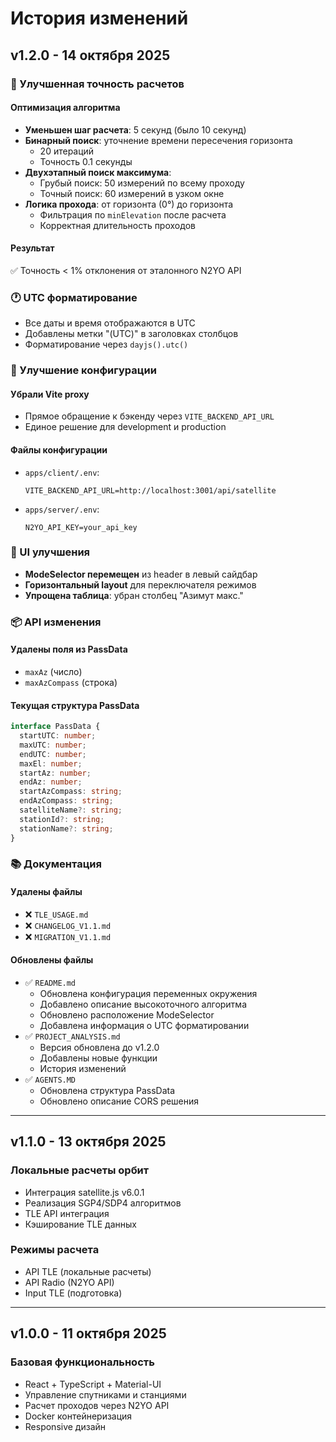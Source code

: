 # История изменений

## v1.2.0 - 14 октября 2025

### 🎯 Улучшенная точность расчетов

#### Оптимизация алгоритма
- **Уменьшен шаг расчета**: 5 секунд (было 10 секунд)
- **Бинарный поиск**: уточнение времени пересечения горизонта
  - 20 итераций
  - Точность 0.1 секунды
- **Двухэтапный поиск максимума**:
  - Грубый поиск: 50 измерений по всему проходу
  - Точный поиск: 60 измерений в узком окне
- **Логика прохода**: от горизонта (0°) до горизонта
  - Фильтрация по `minElevation` после расчета
  - Корректная длительность проходов

#### Результат
✅ Точность < 1% отклонения от эталонного N2YO API

### 🕐 UTC форматирование

- Все даты и время отображаются в UTC
- Добавлены метки "(UTC)" в заголовках столбцов
- Форматирование через `dayjs().utc()`

### 🔧 Улучшение конфигурации

#### Убрали Vite proxy
- Прямое обращение к бэкенду через `VITE_BACKEND_API_URL`
- Единое решение для development и production

#### Файлы конфигурации
- `apps/client/.env`:
  ```env
  VITE_BACKEND_API_URL=http://localhost:3001/api/satellite
  ```
- `apps/server/.env`:
  ```env
  N2YO_API_KEY=your_api_key
  ```

### 🎨 UI улучшения

- **ModeSelector перемещен** из header в левый сайдбар
- **Горизонтальный layout** для переключателя режимов
- **Упрощена таблица**: убран столбец "Азимут макс."

### 📦 API изменения

#### Удалены поля из PassData
- `maxAz` (число)
- `maxAzCompass` (строка)

#### Текущая структура PassData
```typescript
interface PassData {
  startUTC: number;
  maxUTC: number;
  endUTC: number;
  maxEl: number;
  startAz: number;
  endAz: number;
  startAzCompass: string;
  endAzCompass: string;
  satelliteName?: string;
  stationId?: string;
  stationName?: string;
}
```

### 📚 Документация

#### Удалены файлы
- ❌ `TLE_USAGE.md`
- ❌ `CHANGELOG_V1.1.md`
- ❌ `MIGRATION_V1.1.md`

#### Обновлены файлы
- ✅ `README.md`
  - Обновлена конфигурация переменных окружения
  - Добавлено описание высокоточного алгоритма
  - Обновлено расположение ModeSelector
  - Добавлена информация о UTC форматировании
- ✅ `PROJECT_ANALYSIS.md`
  - Версия обновлена до v1.2.0
  - Добавлены новые функции
  - История изменений
- ✅ `AGENTS.MD`
  - Обновлена структура PassData
  - Обновлено описание CORS решения

---

## v1.1.0 - 13 октября 2025

### Локальные расчеты орбит
- Интеграция satellite.js v6.0.1
- Реализация SGP4/SDP4 алгоритмов
- TLE API интеграция
- Кэширование TLE данных

### Режимы расчета
- API TLE (локальные расчеты)
- API Radio (N2YO API)
- Input TLE (подготовка)

---

## v1.0.0 - 11 октября 2025

### Базовая функциональность
- React + TypeScript + Material-UI
- Управление спутниками и станциями
- Расчет проходов через N2YO API
- Docker контейнеризация
- Responsive дизайн

